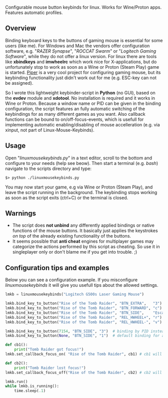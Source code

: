 Configurable mouse button keybinds for linux. Works for Wine/Proton apps. Features automatic profiles.

## Overview
Binding keyboard keys to the buttons of gaming mouse is essential for some users (like me).
For Windows and Mac the vendors offer configuration software, e.g. "*RAZER Synapse*", "*ROCCAT Swarm*" or "*Logitech Gaming Software*", while they do not offer a linux version.
For linux there are tools like **xbindkeys** and **imwheelrc** which work nice for X-applications, but do unfortunately stop to work as soon as a Wine or Proton (Steam Play) game is started.
[Piper](https://github.com/libratbag/piper) is a very cool project for configuring gaming mouse, but its keybinding functionality just didn't work out for me (e.g. ESC-key can not be assigned).

So I wrote this lightweight keybinder-script in **Python** (no GUI), based on the **evdev** module and **xdotool**.
No installation is required and it works in Wine or Proton.
Because a window name or PID can be given in the binding configuration, the script features an fully automatic switching of the keybindings for as many different games as you want.
Also callback functions can be bound to on/off-focus-events, which is usefull for implementing automatic enabling/disabling of mouse accelleration (e.g. via xinput, not part of Linux-Mouse-Keybinds).

## Usage
Open "*linuxmousekeybinds.py*" in a text editor, scroll to the bottom and configure to your needs (help see beow).
Then start a terminal (e.g. *bash*) navigate to the scripts directory and type:
```
$> python ./linuxmousekeybinds.py
```
You may now start your game, e.g via Wine or Proton (Steam Play), and leave the script running in the background.
The keybinding stops working as soon as the script exits (ctrl+C) or the terminal is closed.

## Warnings
- The script does **not unbind** any differently applied bindings or native functions of the mouse buttons. It basically just applies the keystrokes *on top* of the already existing functionality of the buttons.
- It seems possible that **anti cheat** engines for multiplayer games may categorize the actions performed by this script as cheating. So use it in singleplayer only or don't blame me if you get into trouble. ;)

## Configuration tips and examples
Below you can see a configuration example.
If you misconfigure *linuxmousekeybinds* it will give you usefull tips about the allowed settings.
```python
lmkb = linuxmousekeybinds("Logitech G500s Laser Gaming Mouse")

lmkb.bind_key_to_button("Rise of the Tomb Raider", "BTN_EXTRA",   "3")       # thumb button forward
lmkb.bind_key_to_button("Rise of the Tomb Raider", "BTN_FORWARD", "c")       # thumb button middle
lmkb.bind_key_to_button("Rise of the Tomb Raider", "BTN_SIDE",    "Escape")  # thumb button backward
lmkb.bind_key_to_button("Rise of the Tomb Raider", "REL_HWHEEL+", "r")       # wheel sideways left
lmkb.bind_key_to_button("Rise of the Tomb Raider", "REL_HWHEEL-", "v")       # wheel sideways right

lmkb.bind_key_to_button(7154, "BTN_SIDE", "3")  # binding by PID instead of window-name
lmkb.bind_key_to_button(None, "BTN_SIDE", "1")  # default binding for any other window

def cb1():
    print("Tomb Raider got focus!")
lmkb.set_callback_focus_on( "Rise of the Tomb Raider", cb1) # cb1 will be executed on Tomb Raider getting focus

def cb2():
    print("Tomb Raider lost focus!")
lmkb.set_callback_focus_off("Rise of the Tomb Raider", cb2) # cb2 will be executed on Tomb Raider loosing focus

lmkb.run()
while lmkb.is_running():
    time.sleep(.1)
```
